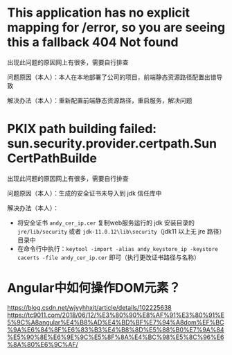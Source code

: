 # This application has no explicit mapping for /error, so you are seeing this a fallback 404 Not found

出现此问题的原因网上有很多，需要自行排查

问题原因（本人）：本人在本地部署了公司的项目，前端静态资源路径配置出错导致

解决办法（本人）：重新配置前端静态资源路径，重启服务，解决问题



# PKIX path building failed: sun.security.provider.certpath.SunCertPathBuilde

出现此问题的原因网上有很多，需要自行排查

问题原因（本人）：生成的安全证书未导入到 jdk 信任库中

解决办法（本人）：

- 将安全证书 `andy_cer_ip.cer` 复制web服务运行的 jdk 安装目录的 `jre/lib/security` 或者 `jdk-11.0.12\lib\security`（jdk11 以上无 jre 路径） 目录中
- 在命令行中执行：`keytool -import -alias andy_keystore_ip -keystore cacerts -file andy_cer_ip.cer` 即可（执行更改证书路径与名称）


# Angular中如何操作DOM元素？

https://blog.csdn.net/wjyyhhxit/article/details/102225638
https://tc9011.com/2018/06/12/%E3%80%90%E8%AF%91%E3%80%91%E5%9C%A8angular%E4%B8%AD%E4%BD%BF%E7%94%A8dom%EF%BC%9A%E6%84%8F%E6%83%B3%E4%B8%8D%E5%88%B0%E7%9A%84%E5%90%8E%E6%9E%9C%E5%8F%8A%E4%BC%98%E5%8C%96%E6%8A%80%E6%9C%AF/
